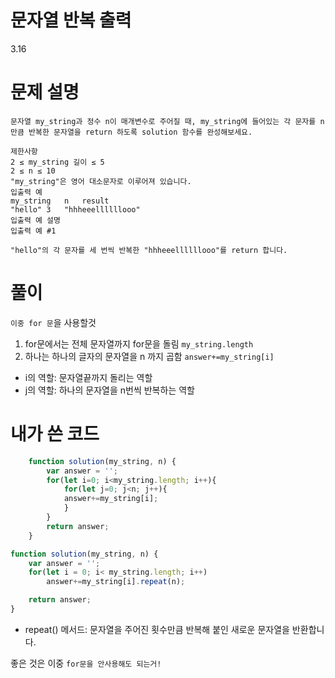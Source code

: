 # 문자열 반복 출력
3.16

# 문제 설명

    문자열 my_string과 정수 n이 매개변수로 주어질 때, my_string에 들어있는 각 문자를 n만큼 반복한 문자열을 return 하도록 solution 함수를 완성해보세요.

    제한사항
    2 ≤ my_string 길이 ≤ 5
    2 ≤ n ≤ 10
    "my_string"은 영어 대소문자로 이루어져 있습니다.
    입출력 예
    my_string	n	result
    "hello"	3	"hhheeellllllooo"
    입출력 예 설명
    입출력 예 #1

    "hello"의 각 문자를 세 번씩 반복한 "hhheeellllllooo"를 return 합니다.


 # 풀이

 `이중 for 문`을  사용할것

 1. for문에서는 전체 문자열까지 for문을 돌림 `my_string.length`
 2. 하나는 하나의 글자의 문자열을 n 까지 곱함 `answer+=my_string[i]`

+ i의 역할: 문자열끝까지 돌리는 역할
+ j의 역할: 하나의 문자열을 n번씩 반복하는 역할

 # 내가 쓴 코드

```javascript
    function solution(my_string, n) {
        var answer = '';
        for(let i=0; i<my_string.length; i++){
            for(let j=0; j<n; j++){
            answer+=my_string[i];   
            }
        }
        return answer;
    }
```


```javascript
function solution(my_string, n) {
    var answer = '';
    for(let i = 0; i< my_string.length; i++)
        answer+=my_string[i].repeat(n);

    return answer;
}
```


+ repeat() 메서드: 문자열을 주어진 횟수만큼 반복해 붙인 새로운 문자열을 반환합니다.

좋은 것은 이중 `for문을 안사용해도 되는거!`
